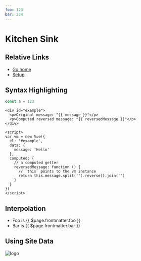 ```yaml
---
foo: 123
bar: 234
---
```


# Kitchen Sink

## Relative Links

- [Go home](../README.md)
- [Setup](../setup.md)

## Syntax Highlighting

``` js
const a = 123
```

``` html{2,10-13}
<div id="example">
  <p>Original message: "{{ message }}"</p>
  <p>Computed reversed message: "{{ reversedMessage }}"</p>
</div>

<script>
var vm = new Vue({
  el: '#example',
  data: {
    message: 'Hello'
  },
  computed: {
    // a computed getter
    reversedMessage: function () {
      // `this` points to the vm instance
      return this.message.split('').reverse().join('')
    }
  }
})
</script>
```

## Interpolation

- Foo is {{ $page.frontmatter.foo }}
- Bar is {{ $page.frontmatter.bar }}

## Using Site Data

<img :src="`${$site.base}logo.png`" alt="logo">
